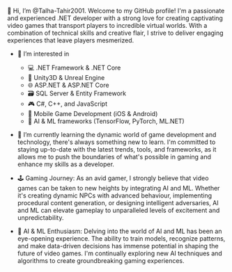 👋 Hi, I’m @Talha-Tahir2001. Welcome to my GitHub profile! I'm a passionate and experienced .NET developer with a strong love for creating captivating video games that transport players to incredible virtual worlds. With a combination of technical skills and creative flair, I strive to deliver engaging experiences that leave players mesmerized.
- 👀 I’m interested in
   * 💻 .NET Framework & .NET Core
   * 🎲 Unity3D & Unreal Engine
   * 🌐 ASP.NET & ASP.NET Core
   * 🗃️ SQL Server & Entity Framework
   * 🎮 C#, C++, and JavaScript
   * 📱 Mobile Game Development (iOS & Android)
   * 🤖 AI & ML frameworks (TensorFlow, PyTorch, ML.NET)
    
- 🌱 I’m currently learning the dynamic world of game development and technology, there's always something new to learn. I'm committed to staying up-to-date with the latest trends, tools, and frameworks, as it allows me to push the boundaries of what's possible in gaming and enhance my skills as a developer.
- 🕹️ Gaming Journey:
As an avid gamer, I strongly believe that video games can be taken to new heights by integrating AI and ML. Whether it's creating dynamic NPCs with advanced behaviour, implementing procedural content generation, or designing intelligent adversaries, AI and ML can elevate gameplay to unparalleled levels of excitement and unpredictability.

- 🤖 AI & ML Enthusiasm:
Delving into the world of AI and ML has been an eye-opening experience. The ability to train models, recognize patterns, and make data-driven decisions has immense potential in shaping the future of video games. I'm continually exploring new AI techniques and algorithms to create groundbreaking gaming experiences.

<!---
Talha-Tahir2001/Talha-Tahir2001 is a ✨ special ✨ repository because its `README.md` (this file) appears on your GitHub profile.
You can click the Preview link to take a look at your changes.
--->
